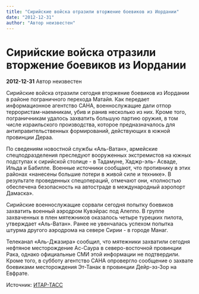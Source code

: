 ```yaml
---
title: "Сирийские войска отразили вторжение боевиков из Иордании"
date: "2012-12-31"
author: "Автор неизвестен"
---
```


# Сирийские войска отразили вторжение боевиков из Иордании

**2012-12-31** Автор неизвестен

Сирийские войска отразили сегодня вторжение боевиков из Иордании в районе пограничного перехода Матайя. Как передает информационное агентство САНА, военнослужащие дали отпор террористам-наемникам, убив и ранив несколько из них. Кроме того, пограничникам удалось захватить большую партию оружия, в том числе израильского производства, которое предназначалось для антиправительственных формирований, действующих в южной провинции Дераа.

По сведениям новостной службы «Аль-Ватан», армейские спецподразделения преследуют вооруженных экстремистов на южных подступах к сирийской столице - в Тадамуне, Хаджр-эль- Асваде, Ильда и Бабилле. Военные источники сообщают, что противнику в этих районах «нанесены большие потери в живой силе и технике». В результате проведенных спецопераций, отмечают они, «полностью обеспечена безопасность на автостраде в международный аэропорт Дамаска».

Сирийские военнослужащие сорвали сегодня попытку боевиков захватить военный аэродром Кувэйрас под Алеппо. В группе захваченных в плен мятежников оказалось четыре турецких пилота, утверждает «Аль-Ватан». Ранее не увенчалась успехом попытка штурма другого аэродрома на севере Сирии - в городе Манаг.

Телеканал «Аль-Джазира» сообщил, что мятежники захватили сегодня нефтяное месторождение Ас-Саура в северо-восточной провинции Рака, однако официальные СМИ этой информации не подтвердили. Кроме того, в субботу агентство САНА опровергло сообщение о захвате боевиками месторождения Эт-Танак в провинции Дейр-эз-Зор на Евфрате.

Источник: [ИТАР-ТАСС](http://www.itar-tass.com/c1/613884.html)